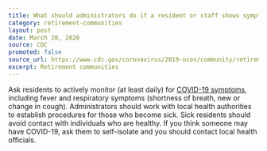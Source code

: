 ```yaml
---
title: What should administrators do if a resident or staff shows symptoms of COVID-19?
category: retirement-communities
layout: post
date: March 20, 2020
source: CDC
promoted: false
source_url: https://www.cdc.gov/coronavirus/2019-ncov/community/retirement/faq.html
excerpt: Retirement communities
---
```


Ask residents to actively monitor (at least daily) for [COVID-19 symptoms](https://www.cdc.gov/coronavirus/2019-ncov/about/symptoms.html), including fever and respiratory symptoms (shortness of breath, new or change in cough). Administrators should work with local health authorities to establish procedures for those who become sick. Sick residents should avoid contact with individuals who are healthy. If you think someone may have COVID-19, ask them to self-isolate and you should contact local health officials.
